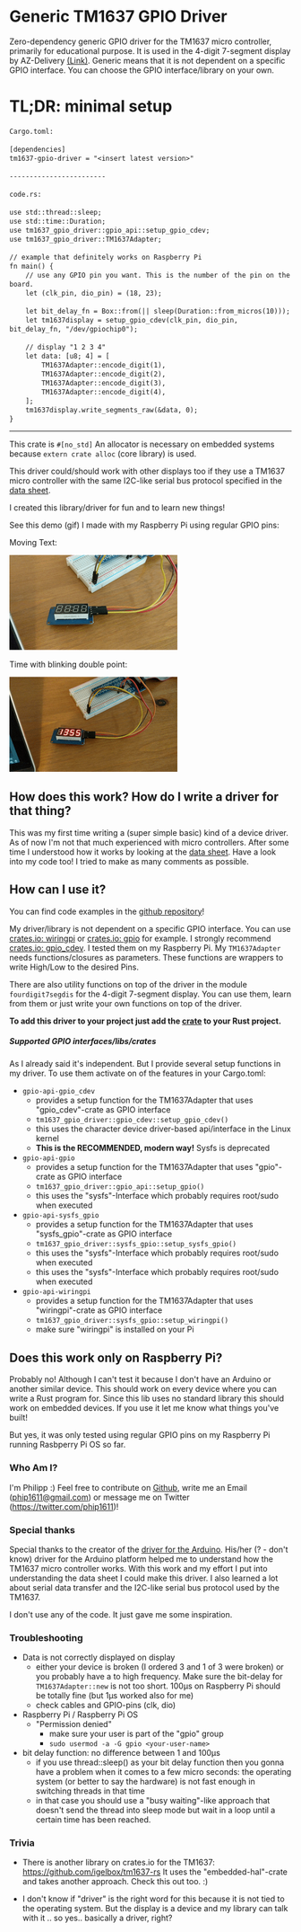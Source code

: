 # Generic TM1637 GPIO Driver

Zero-dependency generic GPIO driver for the TM1637 micro controller, primarily for educational purpose. 
It is used in the 4-digit 7-segment display by AZ-Delivery [(Link)](https://www.az-delivery.de/products/4-digit-display).
Generic means that it is not dependent on a specific GPIO interface. You can choose the GPIO 
interface/library on your own. 

# TL;DR: minimal setup
```
Cargo.toml:

[dependencies]
tm1637-gpio-driver = "<insert latest version>"

------------------------

code.rs:

use std::thread::sleep;
use std::time::Duration;
use tm1637_gpio_driver::gpio_api::setup_gpio_cdev;
use tm1637_gpio_driver::TM1637Adapter;

// example that definitely works on Raspberry Pi
fn main() {
    // use any GPIO pin you want. This is the number of the pin on the board.
    let (clk_pin, dio_pin) = (18, 23);

    let bit_delay_fn = Box::from(|| sleep(Duration::from_micros(10)));
    let tm1637display = setup_gpio_cdev(clk_pin, dio_pin, bit_delay_fn, "/dev/gpiochip0");

    // display "1 2 3 4"
    let data: [u8; 4] = [
        TM1637Adapter::encode_digit(1),
        TM1637Adapter::encode_digit(2),
        TM1637Adapter::encode_digit(3),
        TM1637Adapter::encode_digit(4),
    ];
    tm1637display.write_segments_raw(&data, 0);
}
```

---

 
This crate is `#[no_std]` An allocator is necessary on embedded systems because `extern crate alloc` (core library) is used.

This driver could/should work with other displays too if they use a TM1637 micro controller with the same
I2C-like serial bus protocol specified in the [data sheet](https://www.mcielectronics.cl/website_MCI/static/documents/Datasheet_TM1637.pdf).

I created this library/driver for fun and to learn new things!

See this demo (gif) I made with my Raspberry Pi using regular GPIO pins:

Moving Text:

![gpio demonstration](example-moving-text.gif)

Time with blinking double point:

![gpio demonstration](example-time.gif)
 
## How does this work? How do I write a driver for that thing?
This was my first time writing a (super simple basic) kind of a device driver.
As of now I'm not that much experienced with micro controllers.
After some time I understood how it works by looking at the [data sheet](https://www.mcielectronics.cl/website_MCI/static/documents/Datasheet_TM1637.pdf 
). Have a look into my code too! I tried to make as many comments as possible.

## How can I use it?
You can find code examples in the [github repository](https://github.com/phip1611/generic-tm1637-gpio-driver-rust)!

My driver/library is not dependent on a specific GPIO interface.
You can use [crates.io: wiringpi](https://crates.io/crates/wiringpi) or [crates.io: gpio](https://crates.io/crates/gpio)
for example. I strongly recommend [crates.io: gpio_cdev](https://crates.io/crates/gpio_cdev).
I tested them on my Raspberry Pi. My `TM1637Adapter` needs functions/closures 
as parameters. These functions are wrappers to write High/Low to the desired Pins.

There are also utility functions on top of the driver in the module `fourdigit7segdis` for the 4-digit
7-segment display. You can use them, learn from them or just write your own functions on top of the driver.

**To add this driver to your project just add the [crate](https://crates.io/crates/tm1637-gpio-driver) to your Rust project.**

##### Supported GPIO interfaces/libs/crates
As I already said it's independent. But I provide several setup functions in my driver.
To use them activate on of the features in your Cargo.toml:
  - `gpio-api-gpio_cdev`
    - provides a setup function for the TM1637Adapter that uses "gpio_cdev"-crate as GPIO interface
    - `tm1637_gpio_driver::gpio_cdev::setup_gpio_cdev()`
    - this uses the character device driver-based api/interface in the Linux kernel
    - **This is the RECOMMENDED, modern way!** Sysfs is deprecated
  - `gpio-api-gpio`
    - provides a setup function for the TM1637Adapter that uses "gpio"-crate as GPIO interface
    - `tm1637_gpio_driver::gpio_api::setup_gpio()`
    - this uses the "sysfs"-Interface which probably requires root/sudo when executed
  - `gpio-api-sysfs_gpio`
    - provides a setup function for the TM1637Adapter that uses "sysfs_gpio"-crate as GPIO interface
    - `tm1637_gpio_driver::sysfs_gpio::setup_sysfs_gpio()`
    - this uses the "sysfs"-Interface which probably requires root/sudo when executed
    - this uses the "sysfs"-Interface which probably requires root/sudo when executed
  - `gpio-api-wiringpi`
    - provides a setup function for the TM1637Adapter that uses "wiringpi"-crate as GPIO interface
    - `tm1637_gpio_driver::sysfs_gpio::setup_wiringpi()`
    - make sure "wiringpi" is installed on your Pi

## Does this work only on Raspberry Pi?
Probably no! Although I can't test it because I don't have an Arduino or another similar device.
This should work on every device where you can write a Rust program for. Since this lib
uses no standard library this should work on embedded devices. If you use it let me know
what things you've built!

But yes, it was only tested using regular GPIO pins on my Raspberry Pi running Rasbperry Pi OS so far.
 
### Who Am I?
I'm Philipp :)
Feel free to contribute on [Github](https://github.com/phip1611/generic-tm1637-gpio-driver-rust), write me an Email (phip1611@gmail.com) or
message me on Twitter (https://twitter.com/phip1611)!
 
### Special thanks
Special thanks to the creator of the [driver for the Arduino](https://github.com/avishorp/TM1637). His/her (? - don't know) driver for the Arduino platform
helped me to understand how the TM1637 micro controller works. With this work and my
effort I put into understanding the data sheet I could make this driver.
I also learned a lot about serial data transfer and the I2C-like serial bus protocol used by
the TM1637.

I don't use any of the code. It just gave me some inspiration.

### Troubleshooting
- Data is not correctly displayed on display
  - either your device is broken (I ordered 3 and 1 of 3 were broken) or you probably have
    a to high frequency. Make sure the bit-delay for `TM1637Adapter::new` is not too short.
    100µs on Raspberry Pi should be totally fine (but 1µs worked also for me) 
  - check cables and GPIO-pins (clk, dio)
- Raspberry Pi / Raspberry Pi OS
  - "Permission denied"
    - make sure your user is part of the "gpio" group
    - `sudo usermod -a -G gpio <your-user-name>` 
- bit delay function: no difference between 1 and 100µs
  - if you use thread::sleep() as your bit delay function then you gonna have a problem when it comes
    to a few micro seconds: the operating system (or better to say the hardware) is not fast enough
    in switching threads in that time
  - in that case you should use a "busy waiting"-like approach that doesn't send the thread into sleep mode
    but wait in a loop until a certain time has been reached.

### Trivia
- There is another library on crates.io for the TM1637: https://github.com/igelbox/tm1637-rs
It uses the "embedded-hal"-crate and takes another approach. Check this out too. :)

- I don't know if "driver" is the right word for this because it is not tied to the operating system.
  But the display is a device and my library can talk with it .. so yes.. basically a driver, right?
